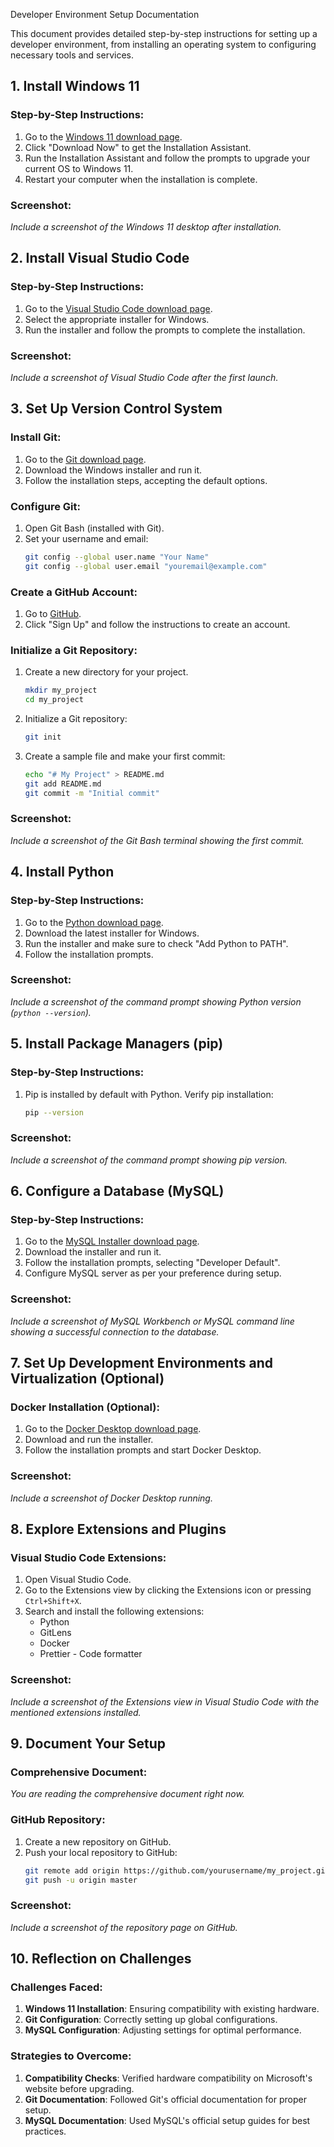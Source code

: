 Developer Environment Setup Documentation

This document provides detailed step-by-step instructions for setting up a developer environment, from installing an operating system to configuring necessary tools and services.

## 1. Install Windows 11

### Step-by-Step Instructions:
1. Go to the [Windows 11 download page](https://www.microsoft.com/software-download/windows11).
2. Click "Download Now" to get the Installation Assistant.
3. Run the Installation Assistant and follow the prompts to upgrade your current OS to Windows 11.
4. Restart your computer when the installation is complete.

### Screenshot:
*Include a screenshot of the Windows 11 desktop after installation.*

## 2. Install Visual Studio Code

### Step-by-Step Instructions:
1. Go to the [Visual Studio Code download page](https://code.visualstudio.com/Download).
2. Select the appropriate installer for Windows.
3. Run the installer and follow the prompts to complete the installation.

### Screenshot:
*Include a screenshot of Visual Studio Code after the first launch.*

## 3. Set Up Version Control System

### Install Git:
1. Go to the [Git download page](https://git-scm.com/downloads).
2. Download the Windows installer and run it.
3. Follow the installation steps, accepting the default options.

### Configure Git:
1. Open Git Bash (installed with Git).
2. Set your username and email:
    ```bash
    git config --global user.name "Your Name"
    git config --global user.email "youremail@example.com"
    ```

### Create a GitHub Account:
1. Go to [GitHub](https://github.com).
2. Click "Sign Up" and follow the instructions to create an account.

### Initialize a Git Repository:
1. Create a new directory for your project.
    ```bash
    mkdir my_project
    cd my_project
    ```
2. Initialize a Git repository:
    ```bash
    git init
    ```
3. Create a sample file and make your first commit:
    ```bash
    echo "# My Project" > README.md
    git add README.md
    git commit -m "Initial commit"
    ```

### Screenshot:
*Include a screenshot of the Git Bash terminal showing the first commit.*

## 4. Install Python

### Step-by-Step Instructions:
1. Go to the [Python download page](http://www.python.org).
2. Download the latest installer for Windows.
3. Run the installer and make sure to check "Add Python to PATH".
4. Follow the installation prompts.

### Screenshot:
*Include a screenshot of the command prompt showing Python version (`python --version`).*

## 5. Install Package Managers (pip)

### Step-by-Step Instructions:
1. Pip is installed by default with Python. Verify pip installation:
    ```bash
    pip --version
    ```

### Screenshot:
*Include a screenshot of the command prompt showing pip version.*

## 6. Configure a Database (MySQL)

### Step-by-Step Instructions:
1. Go to the [MySQL Installer download page](https://dev.mysql.com/downloads/windows/installer/5.7.html).
2. Download the installer and run it.
3. Follow the installation prompts, selecting "Developer Default".
4. Configure MySQL server as per your preference during setup.

### Screenshot:
*Include a screenshot of MySQL Workbench or MySQL command line showing a successful connection to the database.*

## 7. Set Up Development Environments and Virtualization (Optional)

### Docker Installation (Optional):
1. Go to the [Docker Desktop download page](https://www.docker.com/products/docker-desktop).
2. Download and run the installer.
3. Follow the installation prompts and start Docker Desktop.

### Screenshot:
*Include a screenshot of Docker Desktop running.*

## 8. Explore Extensions and Plugins

### Visual Studio Code Extensions:
1. Open Visual Studio Code.
2. Go to the Extensions view by clicking the Extensions icon or pressing `Ctrl+Shift+X`.
3. Search and install the following extensions:
    - Python
    - GitLens
    - Docker
    - Prettier - Code formatter

### Screenshot:
*Include a screenshot of the Extensions view in Visual Studio Code with the mentioned extensions installed.*

## 9. Document Your Setup

### Comprehensive Document:
*You are reading the comprehensive document right now.*

### GitHub Repository:
1. Create a new repository on GitHub.
2. Push your local repository to GitHub:
    ```bash
    git remote add origin https://github.com/yourusername/my_project.git
    git push -u origin master
    ```

### Screenshot:
*Include a screenshot of the repository page on GitHub.*

## 10. Reflection on Challenges

### Challenges Faced:
1. **Windows 11 Installation**: Ensuring compatibility with existing hardware.
2. **Git Configuration**: Correctly setting up global configurations.
3. **MySQL Configuration**: Adjusting settings for optimal performance.

### Strategies to Overcome:
1. **Compatibility Checks**: Verified hardware compatibility on Microsoft's website before upgrading.
2. **Git Documentation**: Followed Git's official documentation for proper setup.
3. **MySQL Documentation**: Used MySQL's official setup guides for best practices.
